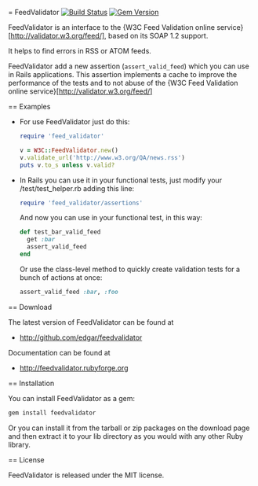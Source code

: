 = FeedValidator [![Build Status](https://travis-ci.org/edgar/feedvalidator.png?branch=master)](https://travis-ci.org/edgar/feedvalidator) [![Gem Version](https://badge.fury.io/rb/feedvalidator.svg)](http://badge.fury.io/rb/feedvalidator)

FeedValidator is an interface to the {W3C Feed Validation online service}[http://validator.w3.org/feed/],
based on its SOAP 1.2 support.

It helps to find errors in RSS or ATOM feeds.

FeedValidator add a new assertion (<code>assert_valid_feed</code>) which you can use in Rails applications.
This assertion implements a cache to improve the performance of the tests and to not abuse of the
{W3C Feed Validation online service}[http://validator.w3.org/feed/]


== Examples

* For use FeedValidator just do this:

    ```ruby
    require 'feed_validator'

    v = W3C::FeedValidator.new()
    v.validate_url('http://www.w3.org/QA/news.rss')
    puts v.to_s unless v.valid?
    ```

* In Rails you can use it in your functional tests, just modify your /test/test_helper.rb adding this line:

    ```ruby
    require 'feed_validator/assertions'
    ```

  And now you can use in your functional test, in this way:

    ```ruby
    def test_bar_valid_feed
      get :bar
      assert_valid_feed
    end
    ```

  Or use the class-level method to quickly create validation tests for a bunch of actions at once:

    ```ruby
    assert_valid_feed :bar, :foo
    ```

== Download

The latest version of FeedValidator can be found at

* http://github.com/edgar/feedvalidator

Documentation can be found at

* http://feedvalidator.rubyforge.org


== Installation

You can install FeedValidator as a gem:

  ```ruby
  gem install feedvalidator
  ```

Or you can install it from the tarball or zip packages on the download page
and then extract it to your lib directory as you would with any other
Ruby library.


== License

FeedValidator is released under the MIT license.
